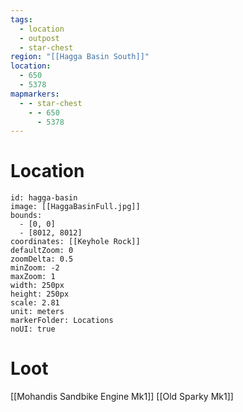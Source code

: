 ```yaml
---
tags:
  - location
  - outpost
  - star-chest
region: "[[Hagga Basin South]]"
location:
  - 650
  - 5378
mapmarkers:
  - - star-chest
    - - 650
      - 5378
---
```

# Location
```leaflet
id: hagga-basin
image: [[HaggaBasinFull.jpg]]
bounds:
  - [0, 0]
  - [8012, 8012]
coordinates: [[Keyhole Rock]]
defaultZoom: 0
zoomDelta: 0.5
minZoom: -2
maxZoom: 1
width: 250px
height: 250px
scale: 2.81
unit: meters
markerFolder: Locations
noUI: true
```
# Loot
[[Mohandis Sandbike Engine Mk1]]
[[Old Sparky Mk1]]

